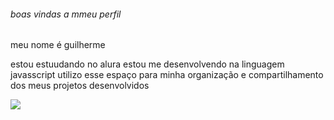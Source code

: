 ###### boas vindas a mmeu perfil

meu nome é guilherme

estou estuudando no alura
estou me desenvolvendo na linguagem javasscript
utilizo esse espaço para minha organização e compartilhamento dos meus projetos desenvolvidos

![](https://media1.tenor.com/m/Dq0SU_sI4ywAAAAC/michael-jackson.gif)
